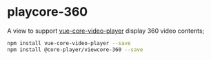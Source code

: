# playcore-360

A view to support [vue-core-video-player](https://github.com/core-player/viewcore-360) display 360 video contents;

``` bash
npm install vue-core-video-player --save
npm install @core-player/viewcore-360 --save
```



